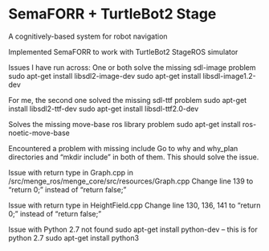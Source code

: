 # SemaFORR + TurtleBot2 Stage
A cognitively-based system for robot navigation

Implemented SemaFORR to work with TurtleBot2 StageROS simulator

Issues I have run across:
One or both solve the missing sdl-image problem
sudo apt-get install libsdl2-image-dev
sudo apt-get install libsdl-image1.2-dev

For me, the second one solved the missing sdl-ttf problem
sudo apt-get install libsdl2-ttf-dev
sudo apt-get install libsdl-ttf2.0-dev

Solves the missing move-base ros library problem
sudo apt-get install ros-noetic-move-base

Encountered a problem with missing include
Go to why and why_plan directories and “mkdir include” in both of them. This should solve the issue.

Issue with return type in Graph.cpp in /src/menge_ros/menge_core/src/resources/Graph.cpp
Change line 139 to “return 0;” instead of “return false;”

Issue with return type in HeightField.cpp
Change line 130, 136, 141 to “return 0;” instead of “return false;”

Issue with Python 2.7 not found
sudo apt-get install python-dev – this is for python 2.7
sudo apt-get install python3
